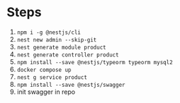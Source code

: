 # Steps

1. `npm i -g @nestjs/cli`
1. `nest new admin --skip-git`
1. `nest generate module product`
1. `nest generate controller product`
1. `npm install --save @nestjs/typeorm typeorm mysql2`
1. `docker compose up`
1. `nest g service product`
1. `npm install --save @nestjs/swagger`
1. init swagger in repo
